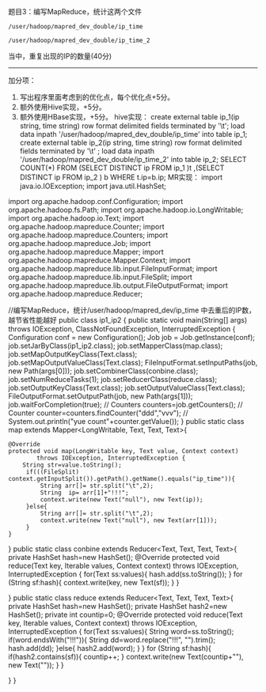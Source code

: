 题目3：编写MapReduce，统计这两个文件

`/user/hadoop/mapred_dev_double/ip_time`

`/user/hadoop/mapred_dev_double/ip_time_2`

当中，重复出现的IP的数量(40分)

---
加分项：

1. 写出程序里面考虑到的优化点，每个优化点+5分。
2. 额外使用Hive实现，+5分。
3. 额外使用HBase实现，+5分。
hive实现：
create external table ip_1(ip string, time string)  row format delimited fields terminated by '\t';
load data inpath  '/user/hadoop/mapred_dev_double/ip_time' into table ip_1;
create external table ip_2(ip string, time string)  row format delimited fields terminated by '\t' ;
load data inpath  '/user/hadoop/mapred_dev_double/ip_time_2' into table ip_2;
SELECT COUNT(*) FROM (SELECT DISTINCT ip  FROM  ip_1  )t ,(SELECT DISTINCT ip  FROM  ip_2  ) b WHERE t.ip=b.ip;
MR实现：
import java.io.IOException;
import java.util.HashSet;

import org.apache.hadoop.conf.Configuration;
import org.apache.hadoop.fs.Path;
import org.apache.hadoop.io.LongWritable;
import org.apache.hadoop.io.Text;
import org.apache.hadoop.mapreduce.Counter;
import org.apache.hadoop.mapreduce.Counters;
import org.apache.hadoop.mapreduce.Job;
import org.apache.hadoop.mapreduce.Mapper;
import org.apache.hadoop.mapreduce.Mapper.Context;
import org.apache.hadoop.mapreduce.lib.input.FileInputFormat;
import org.apache.hadoop.mapreduce.lib.input.FileSplit;
import org.apache.hadoop.mapreduce.lib.output.FileOutputFormat;
import org.apache.hadoop.mapreduce.Reducer;


//编写MapReduce，统计/user/hadoop/mapred_dev/ip_time 中去重后的IP数，越节省性能越好
public class ip1_ip2 {
 public static void main(String[] args) throws IOException, ClassNotFoundException, InterruptedException {
	 Configuration conf = new Configuration();
		Job job = Job.getInstance(conf);
		job.setJarByClass(ip1_ip2.class);
		job.setMapperClass(map.class);
		job.setMapOutputKeyClass(Text.class);
		job.setMapOutputValueClass(Text.class);
		FileInputFormat.setInputPaths(job, new Path(args[0]));
		job.setCombinerClass(conbine.class);
		job.setNumReduceTasks(1);
	    job.setReducerClass(reduce.class);
		job.setOutputKeyClass(Text.class);
		job.setOutputValueClass(Text.class);
		FileOutputFormat.setOutputPath(job, new Path(args[1]));
		job.waitForCompletion(true);
//		Counters counters=job.getCounters();
//		Counter counter=counters.findCounter("ddd","vvv");
//		System.out.println("yue count"+counter.getValue());
}
 public static class map extends Mapper<LongWritable, Text, Text, Text>{

	@Override
	protected void map(LongWritable key, Text value, Context context)
			throws IOException, InterruptedException {
		String str=value.toString();
		 if(((FileSplit) context.getInputSplit()).getPath().getName().equals("ip_time")){
			 String arr[]= str.split("\t",2);
			 String  ip= arr[1]+"!!!";
			 context.write(new Text("null"), new Text(ip));
		 }else{
			 String arr[]= str.split("\t",2);
			 context.write(new Text("null"), new Text(arr[1]));
		 }
	}
	 
 }
 public static class conbine extends Reducer<Text, Text, Text, Text>{
	 private HashSet<String> hash=new HashSet<String>();
	@Override
	protected void reduce(Text key, Iterable<Text> values, Context context)
			throws IOException, InterruptedException {
		for(Text ss:values){
			hash.add(ss.toString());
		}
		for (String  sf:hash){
			context.write(key, new Text(sf));
		}
	}
	 
 }
 public static class reduce extends Reducer<Text, Text, Text, Text>{
	 private HashSet<String> hash=new HashSet<String>();
	 private HashSet<String> hash2=new HashSet<String>();
	 private int countip=0;
	@Override
	protected void reduce(Text key, Iterable<Text> values,
			      Context context)
			throws IOException, InterruptedException {
		for(Text ss:values){
			String word=ss.toString();
			if(word.endsWith("!!!")){
				String dd=word.replace("!!!", "").trim();
			hash.add(dd);
			}else{
				hash2.add(word);
			}
		}
		for (String  sf:hash){
			if(hash2.contains(sf)){
				countip++;
			}
			context.write(new Text(countip+""), new Text(""));
		}
	}
	
 }
}
